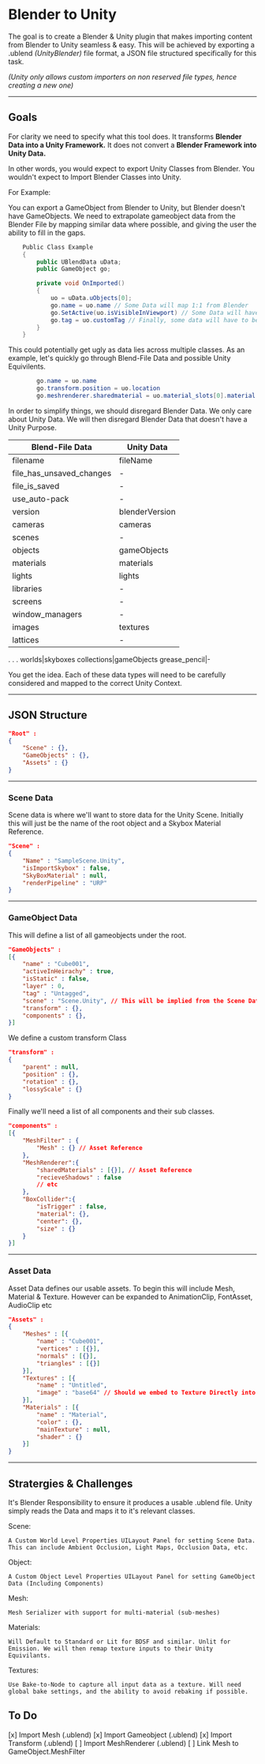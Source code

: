 # Blender to Unity

The goal is to create a Blender & Unity plugin that makes importing content from Blender to Unity seamless & easy. This will be achieved by exporting a .ublend _(UnityBlender)_ file format, a JSON file structured specifically for this task.

 _(Unity only allows custom importers on non reserved file types, hence creating a new one)_

___
## Goals

 For clarity we need to specify what this tool does. It transforms **Blender Data into a Unity Framework.** It does not convert a **Blender Framework into Unity Data.**

 In other words, you would expect to export Unity Classes from Blender. You wouldn't expect to Import Blender Classes into Unity.

For Example:

You can export a GameObject from Blender to Unity, but Blender doesn't have GameObjects. We need to extrapolate gameobject data from the Blender File by mapping similar data where possible, and giving the user the ability to fill in the gaps.

```cs
    Public Class Example
    {
        public UBlendData uData;
        public GameObject go;

        private void OnImported()
        {
            uo = uData.uObjects[0];
            go.name = uo.name // Some Data will map 1:1 from Blender
            go.SetActive(uo.isVisibleInViewport) // Some Data will have to be interpreted as 'close enough'
            go.tag = uo.customTag // Finally, some data will have to be added manually via custom addons
        }
    }
```

This could potentially get ugly as data lies across multiple classes. As an example, let's quickly go through Blend-File Data and possible Unity Equivilents.

```cs
        go.name = uo.name
        go.transform.position = uo.location
        go.meshrenderer.sharedmaterial = uo.material_slots[0].material
```

In order to simplify things, we should disregard Blender Data. We only care about Unity Data. We will then disregard Blender Data that doesn't have a Unity Purpose.

Blend-File Data | Unity Data
---|---
filename|fileName
file_has_unsaved_changes|-
file_is_saved|-
use_auto-pack|-
version|blenderVersion
cameras|cameras
scenes|-
objects|gameObjects
materials|materials
lights|lights
libraries|-
screens|-
window_managers|-
images|textures
lattices|-
.
.
.
worlds|skyboxes
collections|gameObjects
grease_pencil|-

You get the idea. Each of these data types will need to be carefully considered and mapped to the correct Unity Context.

___
 ## JSON Structure



```json
"Root" :
{
    "Scene" : {},
    "GameObjects" : {},
    "Assets" : {}
}
```
___
### Scene Data

Scene data is where we'll want to store data for the Unity Scene. Initially this will just be the name
of the root object and a Skybox Material Reference.

```json
"Scene" :
{
    "Name" : "SampleScene.Unity",
    "isImportSkybox" : false,
    "SkyBoxMaterial" : null,
    "renderPipeline" : "URP"
}
```
___
### GameObject Data
This will define a list of all gameobjects under the root.

```json
"GameObjects" :
[{
    "name" : "Cube001",
    "activeInHeirachy" : true,
    "isStatic" : false,
    "layer" : 0,
    "tag" : "Untagged",
    "scene" : "Scene.Unity", // This will be implied from the Scene Data
    "transform" : {},
    "components" : {},
}]
```

We define a custom transform Class

```json
"transform" :
{
    "parent" : null,
    "position" : {}, 
    "rotation" : {},
    "lossyScale" : {}
}
```
Finally we'll need a list of all components and their sub classes.

```json
"components" :
[{
    "MeshFilter" : {
        "Mesh" : {} // Asset Reference
    },
    "MeshRenderer":{
        "sharedMaterials" : [{}], // Asset Reference
        "recieveShadows" : false
        // etc
    },
    "BoxCollider":{
        "isTrigger" : false,
        "material": {},
        "center": {},
        "size" : {}
    }
}]
```
___
### Asset Data
Asset Data defines our usable assets. To begin this will include Mesh, Material & Texture. However can be expanded to AnimationClip, FontAsset, AudioClip etc

```json
"Assets" :
{
    "Meshes" : [{
        "name" : "Cube001",
        "vertices" : [{}],
        "normals" : [{}],
        "triangles" : [{}]
    }],
    "Textures" : [{
        "name" : "Untitled",
        "image" : "base64" // Should we embed to Texture Directly into the JSON?
    }],
    "Materials" : [{
        "name" : "Material",
        "color" : {},
        "mainTexture" : null,
        "shader" : {}
    }]
}
```

___

## Stratergies & Challenges

It's Blender Responsibility to ensure it produces a usable .ublend file. Unity simply reads the Data and maps it to it's relevant classes.

Scene:
        
    A Custom World Level Properties UILayout Panel for setting Scene Data. This can include Ambient Occlusion, Light Maps, Occlusion Data, etc.

Object:
        
    A Custom Object Level Properties UILayout Panel for setting GameObject Data (Including Components)

Mesh:
        
    Mesh Serializer with support for multi-material (sub-meshes)

Materials:

    Will Default to Standard or Lit for BDSF and similar. Unlit for Emission. We will then remap texture inputs to their Unity Equivilants.

Textures:

    Use Bake-to-Node to capture all input data as a texture. Will need global bake settings, and the ability to avoid rebaking if possible.

## To Do

[x] Import Mesh (.ublend)
[x] Import Gameobject (.ublend)
[x] Import Transform (.ublend)
[ ] Import MeshRenderer (.ublend)
[ ] Link Mesh to GameObject.MeshFilter